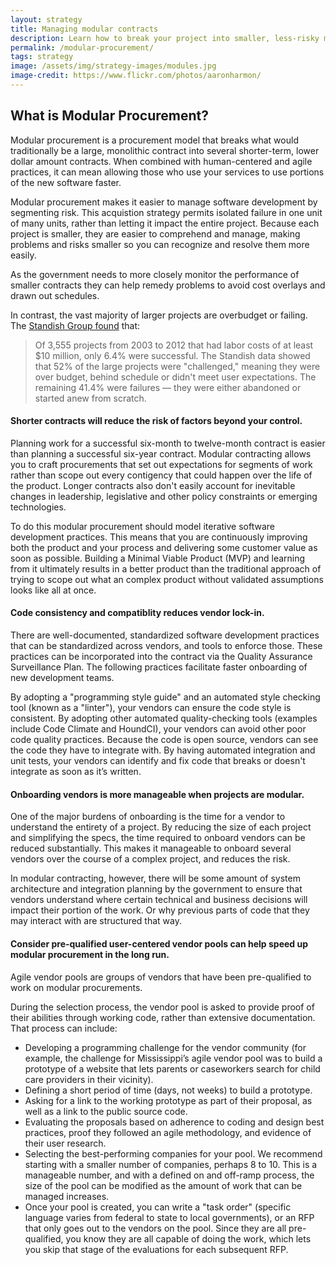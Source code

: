 ```yaml
---
layout: strategy
title: Managing modular contracts
description: Learn how to break your project into smaller, less-risky modules.
permalink: /modular-procurement/
tags: strategy
image: /assets/img/strategy-images/modules.jpg
image-credit: https://www.flickr.com/photos/aaronharmon/
---
```


## What is Modular Procurement?

Modular procurement is a procurement model that breaks what would traditionally be a large, monolithic contract into several shorter-term, lower dollar amount contracts. When combined with human-centered and agile practices, it can mean allowing those who use your services to use portions of the new software faster.

Modular procurement makes it easier to manage software development by segmenting risk. This acquistion strategy permits isolated failure in one unit of many units, rather than letting it impact the entire project. Because each project is smaller, they are easier to comprehend and manage, making problems and risks smaller so you can recognize and resolve them more easily.

As the government needs to more closely monitor the performance of smaller contracts they can help remedy problems to avoid cost overlays and drawn out schedules.

In contrast, the vast majority of larger projects are overbudget or failing. The [Standish Group found](http://www.computerworld.com/article/2486426/healthcare-it/healthcare-gov-website--didn-t-have-a-chance-in-hell-.html) that:

> Of 3,555 projects from 2003 to 2012 that had labor costs of at least $10 million, only 6.4% were successful. The Standish data showed that 52% of the large projects were "challenged," meaning they were over budget, behind schedule or didn't meet user expectations. The remaining 41.4% were failures — they were either abandoned or started anew from scratch.

#### Shorter contracts will reduce the risk of factors beyond your control.

Planning work for a successful six-month to twelve-month contract is easier than planning a successful six-year contract. Modular contracting allows you to craft procurements that set out expectations for segments of work rather than scope out every contigency that could happen over the life of the product. Longer contracts also don't easily account for inevitable changes in leadership, legislative and other policy constraints or emerging technologies.

To do this modular procurement should model iterative software development practices. This means that you are continuously improving both the product and your process and delivering some customer value as soon as possible. Building a Minimal Viable Product (MVP) and learning from it ultimately results in a better product than the traditional approach of trying to scope out what an complex product without validated assumptions looks like all at once.

#### Code consistency and compatiblity reduces vendor lock-in.

There are well-documented, standardized software development practices that can be standardized across vendors, and tools to enforce those. These practices can be incorporated into the contract via the Quality Assurance Surveillance Plan. The following practices facilitate faster onboarding of new development teams.

By adopting a "programming style guide" and an automated style checking tool (known as a "linter"), your vendors can ensure the code style is consistent. By adopting other automated quality-checking tools (examples include Code Climate and HoundCI), your vendors can avoid other poor code quality practices. Because the code is open source, vendors can see the code they have to integrate with. By having automated integration and unit tests, your vendors can identify and fix code that breaks or doesn't integrate as soon as it’s written.
  
#### Onboarding vendors is more manageable when projects are modular.

One of the major burdens of onboarding is the time for a vendor to understand the entirety of a project. By reducing the size of each project and simplifying the specs, the time required to onboard vendors can be reduced substantially. This makes it manageable to onboard several vendors over the course of a complex project, and reduces the risk.

In modular contracting, however, there will be some amount of system architecture and integration planning by the government to ensure that vendors understand where certain technical and business decisions will impact their portion of the work. Or why previous parts of code that they may interact with are structured that way.

#### Consider pre-qualified user-centered vendor pools can help speed up modular procurement in the long run.

Agile vendor pools are groups of vendors that have been pre-qualified to work on modular procurements.

During the selection process, the vendor pool is asked to provide proof of their abilities through working code, rather than extensive documentation. That process can include:

* Developing a programming challenge for the vendor community (for example, the challenge for Mississippi’s agile vendor pool was to build a prototype of a website that lets parents or caseworkers search for child care providers in their vicinity).
* Defining a short period of time (days, not weeks) to build a prototype.
* Asking for a link to the working prototype as part of their proposal, as well as a link to the public source code.
* Evaluating the proposals based on adherence to coding and design best practices, proof they followed an agile methodology, and evidence of their user research.
* Selecting the best-performing companies for your pool. We recommend starting with a smaller number of companies, perhaps 8 to 10. This is a manageable number, and with a defined on and off-ramp process, the size of the pool can be modified as the amount of work that can be managed increases.
* Once your pool is created, you can write a "task order" (specific language varies from federal to state to local governments), or an RFP that only goes out to the vendors on the pool. Since they are all pre-qualified, you know they are all capable of doing the work, which lets you skip that stage of the evaluations for each subsequent RFP.